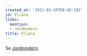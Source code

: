 ```yaml
---
created_at: '2011-03-30T08:06:18Z'
id: Eliana
links:
  mention:
  - Jordmodern
title: Eliana
---
```


Se [Jordmodern].

  [Jordmodern]: Jordmodern
